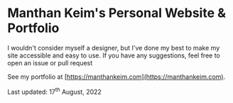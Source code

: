 # Manthan Keim's Personal Website &amp; Portfolio


I wouldn't consider myself a designer, but I've done my best to make my site accessible and easy to use. If you have any suggestions, feel free to open an issue or pull request

See my portfolio at [https://manthankeim.com](https://manthankeim.com).

Last updated: 17<sup>th</sup> August, 2022
